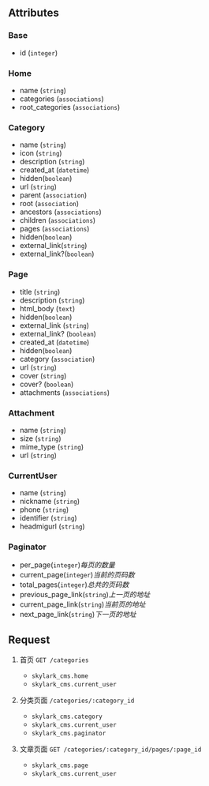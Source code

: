 ## Attributes
### Base
- id (`integer`)

### Home
- name (`string`)
- categories (`associations`)
- root_categories (`associations`)

### Category
- name (`string`)
- icon (`string`)
- description (`string`)
- created_at (`datetime`)
- hidden(`boolean`)
- url (`string`)
- parent (`association`)
- root (`association`)
- ancestors (`associations`)
- children (`associations`)
- pages (`associations`)
- hidden(`boolean`)
- external_link(`string`)
- external_link?(`boolean`)

### Page
- title (`string`)
- description (`string`)
- html_body (`text`)
- hidden(`boolean`)
- external_link (`string`)
- external_link? (`boolean`)
- created_at (`datetime`)
- hidden(`boolean`)
- category (`association`)
- url (`string`)
- cover (`string`)
- cover? (`boolean`)
- attachments (`associations`)

### Attachment
- name (`string`)
- size (`string`)
- mime_type (`string`)
- url (`string`)

### CurrentUser
- name (`string`)
- nickname (`string`)
- phone (`string`)
- identifier (`string`)
- headmigurl (`string`)

### Paginator
- per_page(`integer`)*每页的数量*
- current_page(`integer`)*当前的页码数*
- total_pages(`integer`)*总共的页码数*
- previous_page_link(`string`)*上一页的地址*
- current_page_link(`string`)*当前页的地址*
- next_page_link(`string`)*下一页的地址*

## Request

1. 首页 `GET /categories`
    - `skylark_cms.home`
    - `skylark_cms.current_user`

1. 分类页面 `/categories/:category_id`
    - `skylark_cms.category`
    - `skylark_cms.current_user`
    - `skylark_cms.paginator`

1. 文章页面 `GET /categories/:category_id/pages/:page_id`
    - `skylark_cms.page`
    - `skylark_cms.current_user`
